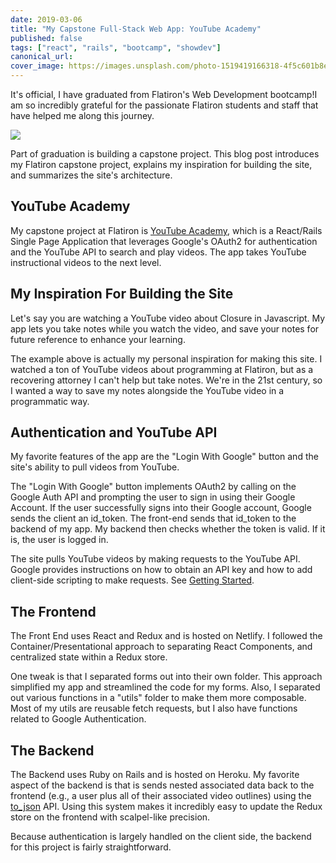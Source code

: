 ```yaml
---
date: 2019-03-06
title: "My Capstone Full-Stack Web App: YouTube Academy"
published: false
tags: ["react", "rails", "bootcamp", "showdev"]
canonical_url:
cover_image: https://images.unsplash.com/photo-1519419166318-4f5c601b8e6c?ixlib=rb-1.2.1&ixid=eyJhcHBfaWQiOjEyMDd9&auto=format&fit=crop&w=1267&q=80
---
```


It's official, I have graduated from Flatiron's Web Development bootcamp!I am so incredibly grateful for the passionate Flatiron students and staff that have helped me along this journey.

![](https://media.giphy.com/media/zD2SpVI4vBLeo/giphy.gif)

Part of graduation is building a capstone project. This blog post introduces my Flatiron capstone project, explains my inspiration for building the site, and summarizes the site's architecture.

## YouTube Academy

My capstone project at Flatiron is [YouTube Academy](https://youtube-academy.netlify.com), which is a React/Rails Single Page Application that leverages Google's OAuth2 for authentication and the YouTube API to search and play videos. The app takes YouTube instructional videos to the next level.

## My Inspiration For Building the Site

Let's say you are watching a YouTube video about Closure in Javascript. My app lets you take notes while you watch the video, and save your notes for future reference to enhance your learning.

The example above is actually my personal inspiration for making this site. I watched a ton of YouTube videos about programming at Flatiron, but as a recovering attorney I can't help but take notes. We're in the 21st century, so I wanted a way to save my notes alongside the YouTube video in a programmatic way.

## Authentication and YouTube API

My favorite features of the app are the "Login With Google" button and the site's ability to pull videos from YouTube.

The "Login With Google" button implements OAuth2 by calling on the Google Auth API and prompting the user to sign in using their Google Account. If the user successfully signs into their Google account, Google sends the client an id_token. The front-end sends that id_token to the backend of my app. My backend then checks whether the token is valid. If it is, the user is logged in.

The site pulls YouTube videos by making requests to the YouTube API. Google provides instructions on how to obtain an API key and how to add client-side scripting to make requests. See [Getting Started](https://developers.google.com/youtube/v3/getting-started).

## The Frontend

The Front End uses React and Redux and is hosted on Netlify. I followed the Container/Presentational approach to separating React Components, and centralized state within a Redux store.

One tweak is that I separated forms out into their own folder. This approach simplified my app and streamlined the code for my forms. Also, I separated out various functions in a "utils" folder to make them more composable. Most of my utils are reusable fetch requests, but I also have functions related to Google Authentication.

## The Backend

The Backend uses Ruby on Rails and is hosted on Heroku. My favorite aspect of the backend is that is sends nested associated data back to the frontend (e.g., a user plus all of their associated video outlines) using the [to_json](https://apidock.com/rails/Hash/to_json) API. Using this system makes it incredibly easy to update the Redux store on the frontend with scalpel-like precision.

Because authentication is largely handled on the client side, the backend for this project is fairly straightforward.
